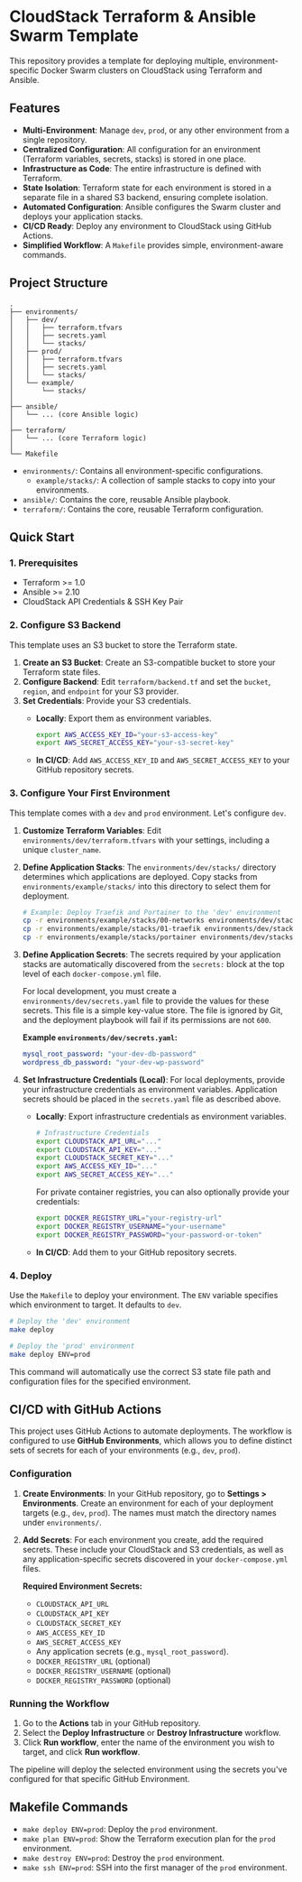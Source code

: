 # CloudStack Terraform & Ansible Swarm Template

This repository provides a template for deploying multiple, environment-specific Docker Swarm clusters on CloudStack using Terraform and Ansible.

## Features

- **Multi-Environment**: Manage `dev`, `prod`, or any other environment from a single repository.
- **Centralized Configuration**: All configuration for an environment (Terraform variables, secrets, stacks) is stored in one place.
- **Infrastructure as Code**: The entire infrastructure is defined with Terraform.
- **State Isolation**: Terraform state for each environment is stored in a separate file in a shared S3 backend, ensuring complete isolation.
- **Automated Configuration**: Ansible configures the Swarm cluster and deploys your application stacks.
- **CI/CD Ready**: Deploy any environment to CloudStack using GitHub Actions.
- **Simplified Workflow**: A `Makefile` provides simple, environment-aware commands.

## Project Structure

```text
.
├── environments/
│   ├── dev/
│   │   ├── terraform.tfvars
│   │   ├── secrets.yaml
│   │   └── stacks/
│   ├── prod/
│   │   ├── terraform.tfvars
│   │   ├── secrets.yaml
│   │   └── stacks/
│   └── example/
│       └── stacks/
│
├── ansible/
│   └── ... (core Ansible logic)
│
├── terraform/
│   └── ... (core Terraform logic)
│
└── Makefile
```

- `environments/`: Contains all environment-specific configurations.
  - `example/stacks/`: A collection of sample stacks to copy into your environments.
- `ansible/`: Contains the core, reusable Ansible playbook.
- `terraform/`: Contains the core, reusable Terraform configuration.

## Quick Start

### 1. Prerequisites

- Terraform >= 1.0
- Ansible >= 2.10
- CloudStack API Credentials & SSH Key Pair

### 2. Configure S3 Backend

This template uses an S3 bucket to store the Terraform state.

1. **Create an S3 Bucket**: Create an S3-compatible bucket to store your Terraform state files.
2. **Configure Backend**: Edit `terraform/backend.tf` and set the `bucket`, `region`, and `endpoint` for your S3 provider.
3. **Set Credentials**: Provide your S3 credentials.
    - **Locally**: Export them as environment variables.

      ```bash
      export AWS_ACCESS_KEY_ID="your-s3-access-key"
      export AWS_SECRET_ACCESS_KEY="your-s3-secret-key"
      ```

    - **In CI/CD**: Add `AWS_ACCESS_KEY_ID` and `AWS_SECRET_ACCESS_KEY` to your GitHub repository secrets.

### 3. Configure Your First Environment

This template comes with a `dev` and `prod` environment. Let's configure `dev`.

1. **Customize Terraform Variables**: Edit `environments/dev/terraform.tfvars` with your settings, including a unique `cluster_name`.

2. **Define Application Stacks**: The `environments/dev/stacks/` directory determines which applications are deployed. Copy stacks from `environments/example/stacks/` into this directory to select them for deployment.

    ```bash
    # Example: Deploy Traefik and Portainer to the 'dev' environment
    cp -r environments/example/stacks/00-networks environments/dev/stacks/
    cp -r environments/example/stacks/01-traefik environments/dev/stacks/
    cp -r environments/example/stacks/portainer environments/dev/stacks/
    ```

3. **Define Application Secrets**: The secrets required by your application stacks are automatically discovered from the `secrets:` block at the top level of each `docker-compose.yml` file.

   For local development, you must create a `environments/dev/secrets.yaml` file to provide the values for these secrets. This file is a simple key-value store. The file is ignored by Git, and the deployment playbook will fail if its permissions are not `600`.

   **Example `environments/dev/secrets.yaml`:**
   ```yaml
   mysql_root_password: "your-dev-db-password"
   wordpress_db_password: "your-dev-wp-password"
   ```

4. **Set Infrastructure Credentials (Local)**: For local deployments, provide your infrastructure credentials as environment variables. Application secrets should be placed in the `secrets.yaml` file as described above.

    - **Locally**: Export infrastructure credentials as environment variables.

      ```bash
      # Infrastructure Credentials
      export CLOUDSTACK_API_URL="..."
      export CLOUDSTACK_API_KEY="..."
      export CLOUDSTACK_SECRET_KEY="..."
      export AWS_ACCESS_KEY_ID="..."
      export AWS_SECRET_ACCESS_KEY="..."
      ```

      For private container registries, you can also optionally provide your credentials:

      ```bash
      export DOCKER_REGISTRY_URL="your-registry-url"
      export DOCKER_REGISTRY_USERNAME="your-username"
      export DOCKER_REGISTRY_PASSWORD="your-password-or-token"
      ```

    - **In CI/CD**: Add them to your GitHub repository secrets.

### 4. Deploy

Use the `Makefile` to deploy your environment. The `ENV` variable specifies which environment to target. It defaults to `dev`.

```bash
# Deploy the 'dev' environment
make deploy

# Deploy the 'prod' environment
make deploy ENV=prod
```

This command will automatically use the correct S3 state file path and configuration files for the specified environment.

## CI/CD with GitHub Actions

This project uses GitHub Actions to automate deployments. The workflow is configured to use **GitHub Environments**, which allows you to define distinct sets of secrets for each of your environments (e.g., `dev`, `prod`).

### Configuration

1.  **Create Environments**: In your GitHub repository, go to **Settings > Environments**. Create an environment for each of your deployment targets (e.g., `dev`, `prod`). The names must match the directory names under `environments/`.
2.  **Add Secrets**: For each environment you create, add the required secrets. These include your CloudStack and S3 credentials, as well as any application-specific secrets discovered in your `docker-compose.yml` files.

    **Required Environment Secrets:**
    -   `CLOUDSTACK_API_URL`
    -   `CLOUDSTACK_API_KEY`
    -   `CLOUDSTACK_SECRET_KEY`
    -   `AWS_ACCESS_KEY_ID`
    -   `AWS_SECRET_ACCESS_KEY`
    -   Any application secrets (e.g., `mysql_root_password`).
    -   `DOCKER_REGISTRY_URL` (optional)
    -   `DOCKER_REGISTRY_USERNAME` (optional)
    -   `DOCKER_REGISTRY_PASSWORD` (optional)

### Running the Workflow

1.  Go to the **Actions** tab in your GitHub repository.
2.  Select the **Deploy Infrastructure** or **Destroy Infrastructure** workflow.
3.  Click **Run workflow**, enter the name of the environment you wish to target, and click **Run workflow**.

The pipeline will deploy the selected environment using the secrets you've configured for that specific GitHub Environment.

## Makefile Commands

- `make deploy ENV=prod`: Deploy the `prod` environment.
- `make plan ENV=prod`: Show the Terraform execution plan for the `prod` environment.
- `make destroy ENV=prod`: Destroy the `prod` environment.
- `make ssh ENV=prod`: SSH into the first manager of the `prod` environment.
